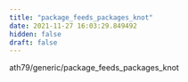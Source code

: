 ```yaml
---
title: "package_feeds_packages_knot"
date: 2021-11-27 16:03:29.849492
hidden: false
draft: false
---
```


ath79/generic/package_feeds_packages_knot

